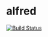 alfred
======

[![Build Status](https://travis-ci.org/fiuba/alfred.png?branch=develop)](https://travis-ci.org/fiuba/alfred)

